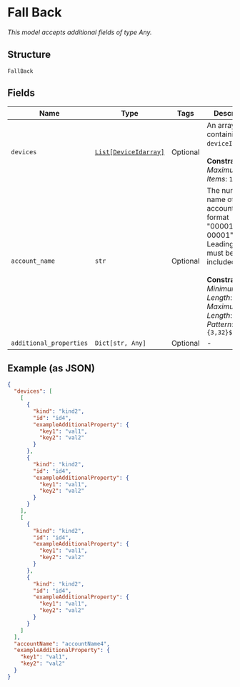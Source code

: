 
# Fall Back

*This model accepts additional fields of type Any.*

## Structure

`FallBack`

## Fields

| Name | Type | Tags | Description |
|  --- | --- | --- | --- |
| `devices` | [`List[DeviceIdarray]`](../../doc/models/device-idarray.md) | Optional | An array containing the `deviceId` array.<br><br>**Constraints**: *Maximum Items*: `100` |
| `account_name` | `str` | Optional | The numeric name of the account, in the format "0000123456-00001". Leading zeros must be included.<br><br>**Constraints**: *Minimum Length*: `3`, *Maximum Length*: `32`, *Pattern*: `^[0-9]{3,32}$` |
| `additional_properties` | `Dict[str, Any]` | Optional | - |

## Example (as JSON)

```json
{
  "devices": [
    [
      {
        "kind": "kind2",
        "id": "id4",
        "exampleAdditionalProperty": {
          "key1": "val1",
          "key2": "val2"
        }
      },
      {
        "kind": "kind2",
        "id": "id4",
        "exampleAdditionalProperty": {
          "key1": "val1",
          "key2": "val2"
        }
      }
    ],
    [
      {
        "kind": "kind2",
        "id": "id4",
        "exampleAdditionalProperty": {
          "key1": "val1",
          "key2": "val2"
        }
      },
      {
        "kind": "kind2",
        "id": "id4",
        "exampleAdditionalProperty": {
          "key1": "val1",
          "key2": "val2"
        }
      }
    ]
  ],
  "accountName": "accountName4",
  "exampleAdditionalProperty": {
    "key1": "val1",
    "key2": "val2"
  }
}
```

